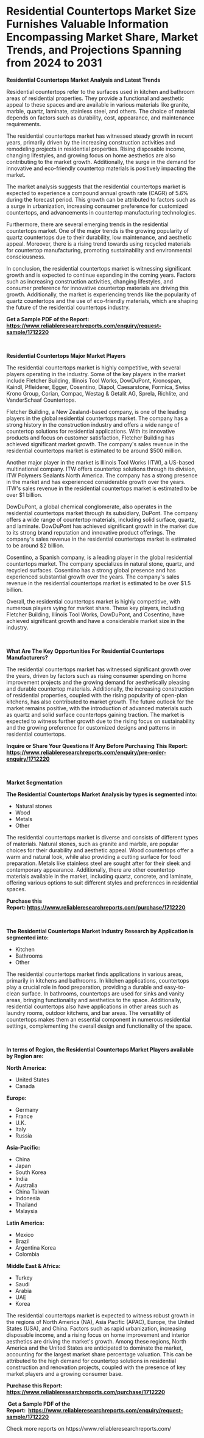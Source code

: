 <p><h1>Residential Countertops Market Size Furnishes Valuable Information Encompassing Market Share, Market Trends, and Projections Spanning from 2024 to 2031</h1></p><p><strong>Residential Countertops Market Analysis and Latest Trends</strong></p>
<p><p>Residential countertops refer to the surfaces used in kitchen and bathroom areas of residential properties. They provide a functional and aesthetic appeal to these spaces and are available in various materials like granite, marble, quartz, laminate, stainless steel, and others. The choice of material depends on factors such as durability, cost, appearance, and maintenance requirements.</p><p>The residential countertops market has witnessed steady growth in recent years, primarily driven by the increasing construction activities and remodeling projects in residential properties. Rising disposable income, changing lifestyles, and growing focus on home aesthetics are also contributing to the market growth. Additionally, the surge in the demand for innovative and eco-friendly countertop materials is positively impacting the market.</p><p>The market analysis suggests that the residential countertops market is expected to experience a compound annual growth rate (CAGR) of 5.6% during the forecast period. This growth can be attributed to factors such as a surge in urbanization, increasing consumer preference for customized countertops, and advancements in countertop manufacturing technologies.</p><p>Furthermore, there are several emerging trends in the residential countertops market. One of the major trends is the growing popularity of quartz countertops due to their durability, low maintenance, and aesthetic appeal. Moreover, there is a rising trend towards using recycled materials for countertop manufacturing, promoting sustainability and environmental consciousness.</p><p>In conclusion, the residential countertops market is witnessing significant growth and is expected to continue expanding in the coming years. Factors such as increasing construction activities, changing lifestyles, and consumer preference for innovative countertop materials are driving this growth. Additionally, the market is experiencing trends like the popularity of quartz countertops and the use of eco-friendly materials, which are shaping the future of the residential countertops industry.</p></p>
<p><strong>Get a Sample PDF of the Report:&nbsp; <a href="https://www.reliableresearchreports.com/enquiry/request-sample/1712220">https://www.reliableresearchreports.com/enquiry/request-sample/1712220</a></strong></p>
<p>&nbsp;</p>
<p><strong>Residential Countertops Major Market Players</strong></p>
<p><p>The residential countertops market is highly competitive, with several players operating in the industry. Some of the key players in the market include Fletcher Building, Illinois Tool Works, DowDuPont, Kronospan, Kaindl, Pfleiderer, Egger, Cosentino, Diapol, Caesarstone, Formica, Swiss Krono Group, Corian, Compac, Westag & Getalit AG, Sprela, Richlite, and VanderSchaaf Countertops.</p><p>Fletcher Building, a New Zealand-based company, is one of the leading players in the global residential countertops market. The company has a strong history in the construction industry and offers a wide range of countertop solutions for residential applications. With its innovative products and focus on customer satisfaction, Fletcher Building has achieved significant market growth. The company's sales revenue in the residential countertops market is estimated to be around $500 million.</p><p>Another major player in the market is Illinois Tool Works (ITW), a US-based multinational company. ITW offers countertop solutions through its division, ITW Polymers Sealants North America. The company has a strong presence in the market and has experienced considerable growth over the years. ITW's sales revenue in the residential countertops market is estimated to be over $1 billion.</p><p>DowDuPont, a global chemical conglomerate, also operates in the residential countertops market through its subsidiary, DuPont. The company offers a wide range of countertop materials, including solid surface, quartz, and laminate. DowDuPont has achieved significant growth in the market due to its strong brand reputation and innovative product offerings. The company's sales revenue in the residential countertops market is estimated to be around $2 billion.</p><p>Cosentino, a Spanish company, is a leading player in the global residential countertops market. The company specializes in natural stone, quartz, and recycled surfaces. Cosentino has a strong global presence and has experienced substantial growth over the years. The company's sales revenue in the residential countertops market is estimated to be over $1.5 billion.</p><p>Overall, the residential countertops market is highly competitive, with numerous players vying for market share. These key players, including Fletcher Building, Illinois Tool Works, DowDuPont, and Cosentino, have achieved significant growth and have a considerable market size in the industry.</p></p>
<p>&nbsp;</p>
<p><strong>What Are The Key Opportunities For Residential Countertops Manufacturers?</strong></p>
<p><p>The residential countertops market has witnessed significant growth over the years, driven by factors such as rising consumer spending on home improvement projects and the growing demand for aesthetically pleasing and durable countertop materials. Additionally, the increasing construction of residential properties, coupled with the rising popularity of open-plan kitchens, has also contributed to market growth. The future outlook for the market remains positive, with the introduction of advanced materials such as quartz and solid surface countertops gaining traction. The market is expected to witness further growth due to the rising focus on sustainability and the growing preference for customized designs and patterns in residential countertops.</p></p>
<p><strong>Inquire or Share Your Questions If Any Before Purchasing This Report: <a href="https://www.reliableresearchreports.com/enquiry/pre-order-enquiry/1712220">https://www.reliableresearchreports.com/enquiry/pre-order-enquiry/1712220</a></strong></p>
<p>&nbsp;</p>
<p><strong>Market Segmentation</strong></p>
<p><strong>The Residential Countertops Market Analysis by types is segmented into:</strong></p>
<p><ul><li>Natural stones</li><li>Wood</li><li>Metals</li><li>Other</li></ul></p>
<p><p>The residential countertops market is diverse and consists of different types of materials. Natural stones, such as granite and marble, are popular choices for their durability and aesthetic appeal. Wood countertops offer a warm and natural look, while also providing a cutting surface for food preparation. Metals like stainless steel are sought after for their sleek and contemporary appearance. Additionally, there are other countertop materials available in the market, including quartz, concrete, and laminate, offering various options to suit different styles and preferences in residential spaces.</p></p>
<p><strong>Purchase this Report:&nbsp;<a href="https://www.reliableresearchreports.com/purchase/1712220">https://www.reliableresearchreports.com/purchase/1712220</a></strong></p>
<p>&nbsp;</p>
<p><strong>The Residential Countertops Market Industry Research by Application is segmented into:</strong></p>
<p><ul><li>Kitchen</li><li>Bathrooms</li><li>Other</li></ul></p>
<p><p>The residential countertops market finds applications in various areas, primarily in kitchens and bathrooms. In kitchen applications, countertops play a crucial role in food preparation, providing a durable and easy-to-clean surface. In bathrooms, countertops are used for sinks and vanity areas, bringing functionality and aesthetics to the space. Additionally, residential countertops also have applications in other areas such as laundry rooms, outdoor kitchens, and bar areas. The versatility of countertops makes them an essential component in numerous residential settings, complementing the overall design and functionality of the space.</p></p>
<p>&nbsp;</p>
<p><strong>In terms of Region, the Residential Countertops Market Players available by Region are:</strong></p>
<p>
    <p> <strong> North America: </strong>
        <ul>
            <li>United States</li>
            <li>Canada</li>
        </ul>
        </p> 
    <p> <strong> Europe: </strong>
        <ul>
            <li>Germany</li>
            <li>France</li>
            <li>U.K.</li>
            <li>Italy</li>
            <li>Russia</li>
        </ul>
        </p> 
    <p> <strong> Asia-Pacific: </strong>
        <ul>
            <li>China</li>
            <li>Japan</li>
            <li>South Korea</li>
            <li>India</li>
            <li>Australia</li>
            <li>China Taiwan</li>
            <li>Indonesia</li>
            <li>Thailand</li>
            <li>Malaysia</li>
        </ul>
        </p> 
    <p> <strong> Latin America: </strong>
        <ul>
            <li>Mexico</li>
            <li>Brazil</li>
            <li>Argentina Korea</li>
            <li>Colombia</li>
        </ul>
        </p> 
    <p> <strong> Middle East & Africa: </strong>
        <ul>
            <li>Turkey</li>
            <li>Saudi</li>
            <li>Arabia</li>
            <li>UAE</li>
            <li>Korea</li>
        </ul>
    </p>
    </p>
<p><p>The residential countertops market is expected to witness robust growth in the regions of North America (NA), Asia Pacific (APAC), Europe, the United States (USA), and China. Factors such as rapid urbanization, increasing disposable income, and a rising focus on home improvement and interior aesthetics are driving the market's growth. Among these regions, North America and the United States are anticipated to dominate the market, accounting for the largest market share percentage valuation. This can be attributed to the high demand for countertop solutions in residential construction and renovation projects, coupled with the presence of key market players and a growing consumer base.</p></p>
<p><strong>Purchase this Report: <a href="https://www.reliableresearchreports.com/purchase/1712220">https://www.reliableresearchreports.com/purchase/1712220</a></strong></p>
<p>&nbsp;<strong>Get a Sample PDF of the Report:&nbsp;&nbsp;<a href="https://www.reliableresearchreports.com/enquiry/request-sample/1712220">https://www.reliableresearchreports.com/enquiry/request-sample/1712220</a></strong></p>
<p><strong></strong></p>
<p>Check more reports on https://www.reliableresearchreports.com/</p>